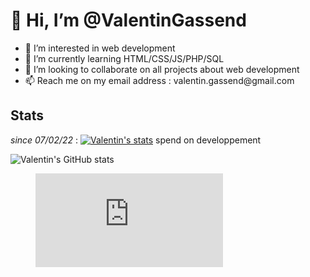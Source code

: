 

<h1>👋 Hi, I’m @ValentinGassend </h1>
<ul>
<li> 👀 I’m interested in web development </li>
  
<li> 🌱 I’m currently learning HTML/CSS/JS/PHP/SQL </li>
  
<li> 💞️ I’m looking to collaborate on all projects about web development </li>
  
<li> 📫 Reach me on my email address : valentin.gassend@gmail.com </li>
  
</ul>

<h2>Stats</h2>

_since 07/02/22_ : [![Valentin's stats](https://wakatime.com/badge/user/e2dd042b-3e3f-4d6e-a74e-9f80ac082764.svg)](https://wakatime.com/@e2dd042b-3e3f-4d6e-a74e-9f80ac082764) spend on developpement

<!--![Top Langs](https://github-readme-stats.vercel.app/api/top-langs/?username=ValentinGassend&theme=vision-friendly-dark)-->

![Valentin's GitHub stats](https://github-readme-stats.vercel.app/api?username=ValentinGassend&count_private=true&theme=vision-friendly-dark&show_icons=true)


<figure><embed src="https://wakatime.com/share/@Patro/8b81fde1-f0f2-4f9e-a0a5-09f3247205ad.svg"></embed></figure>



<!--!<h2>Actual Projects</h2>

<h3> SpoonacularWebsite </h3>
<a href="https://wakatime.com/badge/github/ValentinGassend/SpoonacularWebsite"><img src="https://wakatime.com/badge/github/ValentinGassend/SpoonacularWebsite.svg" alt="SpoonacularWebsite"></a>
<hr>
<h3> Portfolio </h3>
<a href="https://wakatime.com/badge/github/ValentinGassend/Portfolio"><img src="https://wakatime.com/badge/github/ValentinGassend/Portfolio.svg" alt="Portfolio"></a>
<hr>
<h3> Soam </h3>
<a href="https://wakatime.com/badge/github/ValentinGassend/SpoonacularWebsite"><img src="https://wakatime.com/badge/github/ValentinGassend/SpoonacularWebsite.svg" alt="wakatime"></a>
<hr>
<div id="badges">
  <a href="https://www.linkedin.com/in/valentin-gassend-ba9b53190/" target="_blanks">
    <img src="https://img.shields.io/badge/LinkedIn-blue?style=for-the-badge&logo=linkedin&logoColor=white" alt="LinkedIn Badge"/>
  </a>
</div>
<img src="https://komarev.com/ghpvc/?username=ValentinGassend&style=flat-square&color=orange" alt=""/>-->
